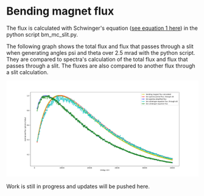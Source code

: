 # Bending magnet flux

The flux is calculated with Schwinger's equation ([see equation 1 here](https://xdb.lbl.gov/Section2/Sec_2-1.html)) in the python script bm_mc_slit.py.  

The following graph shows the total flux and flux that passes through a slit when generating angles psi and theta over 2.5 mrad with the python script. They are compared to spectra's calculation of the total flux and flux that passes through a slit. The fluxes are also compared to another flux through a slit calculation.  

![angle_choice_5_legend.png](angle_choice_5_legend.png)

Work is still in progress and updates will be pushed here.
